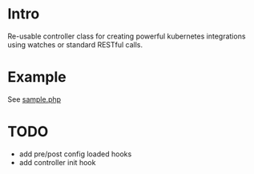 # Intro
Re-usable controller class for creating powerful kubernetes integrations using
watches or standard RESTful calls.

# Example
See [sample.php](sample.php)

# TODO
 * add pre/post config loaded hooks
 * add controller init hook